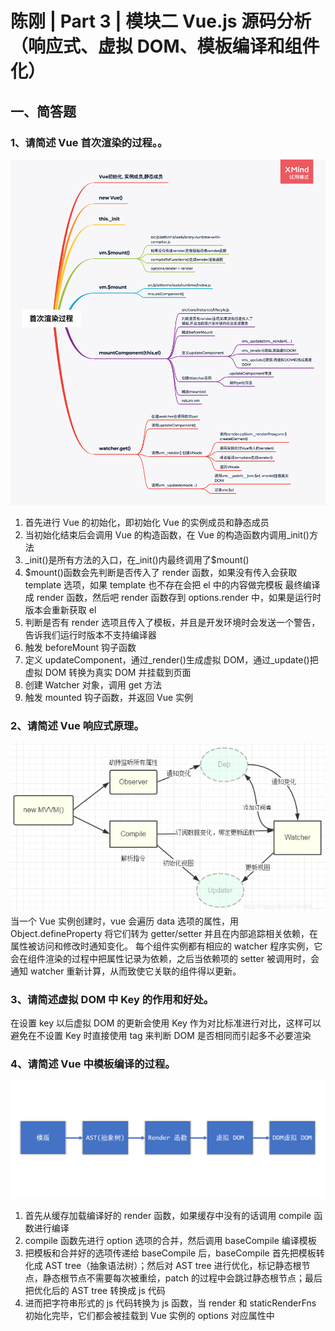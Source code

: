 # 陈刚 | Part 3 | 模块二 Vue.js 源码分析（响应式、虚拟 DOM、模板编译和组件化）

## 一、简答题

### 1、请简述 Vue 首次渲染的过程。。

![Vue 首次渲染的过程](./images/vue-init.jpg "Vue 首次渲染的过程")
  1. 首先进行 Vue 的初始化，即初始化 Vue 的实例成员和静态成员
  2. 当初始化结束后会调用 Vue 的构造函数，在 Vue 的构造函数内调用\_init()方法
  3. \_init()是所有方法的入口，在\_init()内最终调用了\$mount()
  4. \$mount()函数会先判断是否传入了 render 函数，如果没有传入会获取 template 选项，如果 template 也不存在会把 el 中的内容做完模板 最终编译成 render 函数，然后吧 render 函数存到 options.render 中，如果是运行时版本会重新获取 el
  5. 判断是否有 render 选项且传入了模板，并且是开发环境时会发送一个警告，告诉我们运行时版本不支持编译器
  6. 触发 beforeMount 钩子函数
  7. 定义 updateComponent，通过\_render()生成虚拟 DOM，通过\_update()把虚拟 DOM 转换为真实 DOM 并挂载到页面
  8. 创建 Watcher 对象，调用 get 方法
  9. 触发 mounted 钩子函数，并返回 Vue 实例

### 2、请简述 Vue 响应式原理。

![Vue 响应式](./images/Vue-responsive.png "Vue 响应式")
  当一个 Vue 实例创建时，vue 会遍历 data 选项的属性，用 Object.defineProperty 将它们转为 getter/setter 并且在内部追踪相关依赖，在属性被访问和修改时通知变化。 每个组件实例都有相应的 watcher 程序实例，它会在组件渲染的过程中把属性记录为依赖，之后当依赖项的 setter 被调用时，会通知 watcher 重新计算，从而致使它关联的组件得以更新。

### 3、请简述虚拟 DOM 中 Key 的作用和好处。

  在设置 key 以后虚拟 DOM 的更新会使用 Key 作为对比标准进行对比，这样可以避免在不设置 Key 时直接使用 tag 来判断 DOM 是否相同而引起多不必要渲染

### 4、请简述 Vue 中模板编译的过程。

![Vue 模板编译的过程](./images/template.png "模板编译的过程")

  1. 首先从缓存加载编译好的 render 函数，如果缓存中没有的话调用 compile 函数进行编译
  2. compile 函数先进行 option 选项的合并，然后调用 baseCompile 编译模板
  3. 把模板和合并好的选项传递给 baseCompile 后，baseCompile 首先把模板转化成 AST tree（抽象语法树）；然后对 AST tree 进行优化，标记静态根节点，静态根节点不需要每次被重绘，patch 的过程中会跳过静态根节点；最后把优化后的 AST tree 转换成 js 代码
  4. 进而把字符串形式的 js 代码转换为 js 函数，当 render 和 staticRenderFns 初始化完毕，它们都会被挂载到 Vue 实例的 options 对应属性中
